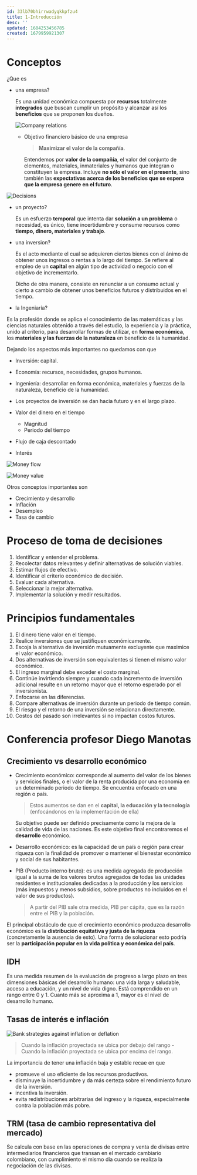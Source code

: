 ```yaml
---
id: 33lb70bhirrwadyqkkpfzu4
title: 1-Introducción
desc: ''
updated: 1684253456785
created: 1679959921307
---
```


# Conceptos

¿Que es

- una empresa?

    Es una unidad económica compuesta por **recursos** totalmente **integrados** que buscan cumplir un propósito y alcanzar así los **beneficios** que se proponen los dueños.

    ![Company relations](./assets/University/Ingenieria%20econ%C3%B3mica/1_1-1%20Company-relations.jpg)

    - Objetivo financiero básico de una empresa

        > **Maximizar el valor de la compañía**.

        Entendemos por **valor de la compañía**, el valor del conjunto de elementos, materiales, inmateriales y humanos que integran o constituyen la empresa. Incluye **no sólo el valor en el presente**, sino también las **expectativas acerca de los beneficios que se espera que la empresa genere en el futuro**.

![Decisions](./assets/University/Ingenieria%20econ%C3%B3mica/1_1-2%20Decisions.jpg)

- un proyecto?

    Es un esfuerzo **temporal** que intenta dar **solución a un problema** o necesidad, es único, tiene incertidumbre y consume recursos como **tiempo, dinero, materiales y trabajo**.

- una inversion?

    Es el acto mediante el cual se adquieren ciertos bienes con el ánimo de obtener unos ingresos o
    rentas a lo largo del tiempo. Se refiere al empleo de un **capital** en algún tipo de actividad o negocio con el objetivo de
    incrementarlo.

    Dicho de otra manera, consiste en renunciar a un consumo actual y cierto a cambio de obtener unos
    beneficios futuros y distribuidos en el tiempo.

- la Ingeniaría?

Es la profesión donde se aplica el conocimiento de las matemáticas y las ciencias naturales obtenido a través del estudio, la experiencia y la práctica, unido al criterio, para desarrollar formas de utilizar, en **forma económica**, los **materiales y las fuerzas de la naturaleza** en beneficio de la humanidad.

Dejando los aspectos más importantes no quedamos con que

- Inversión: capital.
- Economía: recursos, necesidades, grupos humanos.
- Ingeniería: desarrollar en forma económica, materiales y fuerzas de la naturaleza, beneficio de la humanidad.


- Los proyectos de inversión se dan hacia futuro y en el largo plazo.
- Valor del dinero en el tiempo
    - Magnitud
    - Periodo del tiempo
- Flujo de caja descontado
- Interés

![Money flow](./assets/University/Ingenieria%20econ%C3%B3mica/1_1-3%20Money-flow.jpg)

![Money value](./assets/University/Ingenieria%20econ%C3%B3mica/1_1-4%20Money-value.jpg)

Otros conceptos importantes son

- Crecimiento y desarrollo
- Inflación
- Desempleo
- Tasa de cambio

# Proceso de toma de decisiones

1. Identificar y entender el problema.
2. Recolectar datos relevantes y definir alternativas de
solución viables.
3. Estimar flujos de efectivo.
4. Identificar el criterio económico de decisión.
5. Evaluar cada alternativa.
6. Seleccionar la mejor alternativa.
7. Implementar la solución y medir resultados.

# Principios fundamentales

1. El dinero tiene valor en el tiempo.
2. Realice inversiones que se justifiquen económicamente.
3. Escoja la alternativa de inversión mutuamente excluyente que maximice el valor económico.
4. Dos alternativas de inversión son equivalentes si tienen el mismo valor económico.
5. El ingreso marginal debe exceder el costo marginal.
6. Continúe invirtiendo siempre y cuando cada incremento de inversión adicional resulte en un retorno mayor que el retorno esperado por el inversionista.
7. Enfocarse en las diferencias.
8. Compare alternativas de inversión durante un periodo de tiempo común.
9. El riesgo y el retorno de una inversión se relacionan directamente.
10. Costos del pasado son irrelevantes si no impactan costos futuros.

# Conferencia profesor Diego Manotas

## Crecimiento vs desarrollo económico

- Crecimiento económico: corresponde al aumento del valor de los bienes y servicios finales, o el valor de la renta producida por una economía en un determinado periodo de tiempo. Se encuentra enfocado en una región o país.

    > Estos aumentos se dan en el **capital, la educación y la tecnología** (enfocándonos en la implementación de ella)

    Su objetivo puede ser definido precisamente como la mejora de la calidad de vida de las naciones. Es este objetivo final encontraremos el **desarrollo** económico.
- Desarrollo económico: es la capacidad de un país o región para crear riqueza con la finalidad de promover o mantener el bienestar económico y social de sus habitantes.

- PIB (Producto interno bruto): es una medida agregada de producción igual a la suma de los valores brutos agregados de todas las unidades residentes e institucionales dedicadas a la producción y los servicios (más impuestos y menos subsidios, sobre productos no incluidos en el valor de sus productos).

    > A partir del PIB sale otra medida, PIB per cápita, que es la razón entre el PIB y la población.

El principal obstáculo de que el crecimiento económico produzca desarrollo económico es la **distribución equitativa y justa de la riqueza** (concretamente la ausencia de esto). Una forma de solucionar esto podría ser la **participación popular en la vida política y económica del país**.

## IDH

Es una medida resumen de la evaluación de progreso a largo plazo en tres dimensiones básicas del desarrollo humano: una vida larga y saludable, acceso a educación, y un nivel de vida digno. Está comprendido en un rango entre 0 y 1. Cuanto más se aproxima a 1, mayor es el nivel de desarrollo humano.

## Tasas de interés e inflación

![Bank strategies against inflation or deflation](./assets/University/Ingenieria%20econ%C3%B3mica/1_1-5%20Bank-strategies-against-inflation-or-deflation.jpg)

> Cuando la inflación proyectada se ubica por debajo del rango - Cuando la inflación proyectada se ubica por encima del rango.

La importancia de tener una inflación baja y estable recae en que

- promueve el uso eficiente de los recursos productivos.
- disminuye la incertidumbre y da más certeza sobre el rendimiento futuro de la inversión.
- incentiva la inversión.
- evita redistribuciones arbitrarias del ingreso y la riqueza, especialmente contra la población más pobre.

## TRM (tasa de cambio representativa del mercado)

Se calcula con base en las operaciones de compra y venta de divisas entre intermediarios financieros que transan en el mercado cambiario colombiano, con cumplimiento el mismo día cuando se realiza la negociación de las divisas.